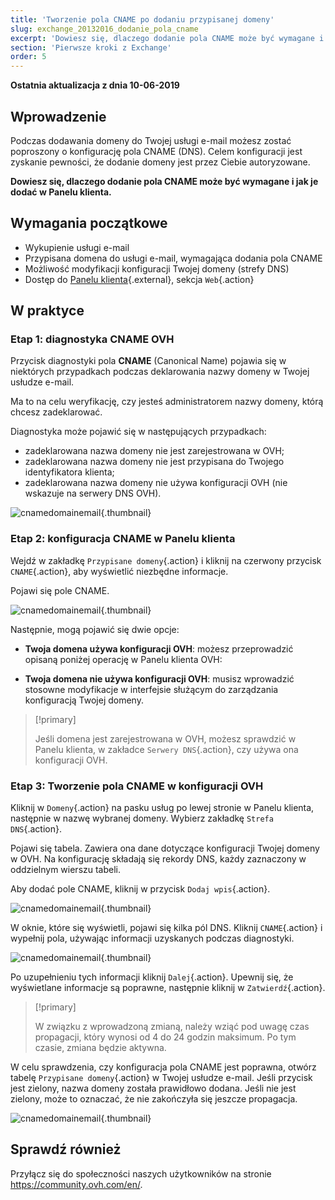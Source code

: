 ```yaml
---
title: 'Tworzenie pola CNAME po dodaniu przypisanej domeny'
slug: exchange_20132016_dodanie_pola_cname
excerpt: 'Dowiesz się, dlaczego dodanie pola CNAME może być wymagane i jak je dodać w Panelu klienta OVH'
section: 'Pierwsze kroki z Exchange'
order: 5
---
```


**Ostatnia aktualizacja z dnia 10-06-2019**

## Wprowadzenie

Podczas dodawania domeny do Twojej usługi e-mail możesz zostać poproszony o konfigurację pola CNAME (DNS). Celem konfiguracji jest zyskanie pewności, że dodanie domeny jest przez Ciebie autoryzowane.

**Dowiesz się, dlaczego dodanie pola CNAME może być wymagane i jak je dodać w Panelu klienta.**

## Wymagania początkowe

- Wykupienie usługi e-mail
- Przypisana domena do usługi e-mail, wymagająca dodania pola CNAME
- Możliwość modyfikacji konfiguracji Twojej domeny (strefy DNS)
- Dostęp do [Panelu klienta](https://www.ovh.com/auth/?action=gotomanager){.external}, sekcja `Web`{.action}

## W praktyce

### Etap 1: diagnostyka CNAME OVH

Przycisk diagnostyki pola **CNAME** (Canonical Name) pojawia się w niektórych przypadkach podczas deklarowania nazwy domeny w Twojej usłudze e-mail.

Ma to na celu weryfikację, czy jesteś administratorem nazwy domeny, którą chcesz zadeklarować. 

Diagnostyka może pojawić się w następujących przypadkach:

- zadeklarowana nazwa domeny nie jest zarejestrowana w OVH;
- zadeklarowana nazwa domeny nie jest przypisana do Twojego identyfikatora klienta;
- zadeklarowana nazwa domeny nie używa konfiguracji OVH (nie wskazuje na serwery DNS OVH).

![cnamedomainemail](images/cname_exchange_diagnostic.png){.thumbnail}

### Etap 2: konfiguracja CNAME w Panelu klienta

Wejdź w zakładkę `Przypisane domeny`{.action} i kliknij na czerwony przycisk `CNAME`{.action}, aby wyświetlić niezbędne informacje.

Pojawi się pole CNAME.

![cnamedomainemail](images/cname_exchange_informations.png){.thumbnail}

Następnie, mogą pojawić się dwie opcje: 

- **Twoja domena używa konfiguracji OVH**: możesz przeprowadzić opisaną poniżej operację w Panelu klienta OVH:

- **Twoja domena nie używa konfiguracji OVH**: musisz wprowadzić stosowne modyfikacje w interfejsie służącym do zarządzania konfiguracją Twojej domeny.

> [!primary]
>
> Jeśli domena jest zarejestrowana w OVH, możesz sprawdzić w Panelu klienta, w zakładce `Serwery DNS`{.action}, czy używa ona konfiguracji OVH.
>

### Etap 3: Tworzenie pola CNAME w konfiguracji OVH

Kliknij w `Domeny`{.action} na pasku usług po lewej stronie w Panelu klienta, następnie w nazwę wybranej domeny. Wybierz zakładkę `Strefa DNS`{.action}.

Pojawi się tabela. Zawiera ona dane dotyczące konfiguracji Twojej domeny w OVH. Na konfigurację składają się rekordy DNS, każdy zaznaczony w oddzielnym wierszu tabeli.

Aby dodać pole CNAME, kliknij w przycisk `Dodaj wpis`{.action}.

![cnamedomainemail](images/cname_exchange_add_entry_step1.png){.thumbnail}

W oknie, które się wyświetli, pojawi się kilka pól DNS. Kliknij `CNAME`{.action} i wypełnij pola, używając informacji uzyskanych podczas diagnostyki.

![cnamedomainemail](images/cname_add_entry_dns_zone.png){.thumbnail}

Po uzupełnieniu tych informacji kliknij `Dalej`{.action}. Upewnij się, że wyświetlane informacje są poprawne, następnie kliknij w `Zatwierdź`{.action}.

> [!primary]
>
> W związku z wprowadzoną zmianą, należy wziąć pod uwagę czas propagacji, ktόry wynosi od 4 do 24 godzin maksimum. Po tym czasie, zmiana będzie aktywna.
>

W celu sprawdzenia, czy konfiguracja pola CNAME jest poprawna, otwórz tabelę `Przypisane domeny`{.action} w Twojej usłudze e-mail. Jeśli przycisk jest zielony, nazwa domeny została prawidłowo dodana. Jeśli nie jest zielony, może to oznaczać, że nie zakończyła się jeszcze propagacja.

![cnamedomainemail](images/cname_exchange_diagnostic_green.png){.thumbnail}

## Sprawdź również

Przyłącz się do społeczności naszych użytkowników na stronie <https://community.ovh.com/en/>.